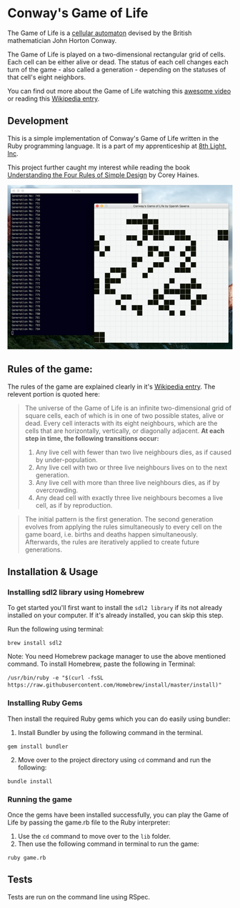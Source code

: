# Conway's Game of Life

The Game of Life is a [cellular automaton](https://en.wikipedia.org/wiki/Cellular_automaton) devised by the British mathematician John Horton Conway.

The Game of Life is played on a two-dimensional rectangular grid of cells. Each cell can be either alive or dead. The status of each cell changes each turn of the game - also called a generation - depending on the statuses of that cell's eight neighbors. 

You can find out more about the Game of Life watching this [awesome video](https://www.youtube.com/watch?v=CgOcEZinQ2I&feature=share&list=FLwikA_t8e6TSJW-L-lAHkKw) or reading this [Wikipedia entry](http://en.wikipedia.org/wiki/Conway%27s_Game_of_Life).

## Development

This is a simple implementation of Conway's Game of Life written in the Ruby programming language. It is a part of my apprenticeship at [8th Light, Inc](https://8thlight.com/). 

This project further caught my interest while reading the book [Understanding the Four Rules of Simple Design](https://leanpub.com/4rulesofsimpledesign) by Corey Haines. 

![Game of Life in Ruby](screenshot.png)

## Rules of the game:

The rules of the game are explained clearly in it's [Wikipedia entry](http://en.wikipedia.org/wiki/Conway%27s_Game_of_Life). The relevent portion is quoted here:

> The universe of the Game of Life is an infinite two-dimensional grid
> of square cells, each of which is in one of two possible states, alive or dead.
> Every cell interacts with its eight neighbours, which are the cells that are
> horizontally, vertically, or diagonally adjacent. **At each step in time, the
> following transitions occur:**
> 
> 1. Any live cell with fewer than two live neighbours dies, as if caused by under-population.
> 2. Any live cell with two or three live neighbours lives on to the next generation.
> 3. Any live cell with more than three live neighbours dies, as if by overcrowding.
> 4. Any dead cell with exactly three live neighbours becomes a live cell, as if by reproduction.

> The initial pattern is the first generation. The second generation evolves 
> from applying the rules simultaneously to every cell on the game board, i.e.
> births and deaths happen simultaneously. Afterwards, the rules are iteratively
> applied to create future generations.


## Installation & Usage

### Installing sdl2 library using Homebrew

To get started you'll first want to install the `sdl2 library` if its not already installed on your computer. If it's already installed, you can skip this step.

Run the following using terminal:
```console
brew install sdl2
```
Note: You need Homebrew package manager to use the above mentioned command. To install Homebrew, paste the following in Terminal:

```console
/usr/bin/ruby -e "$(curl -fsSL https://raw.githubusercontent.com/Homebrew/install/master/install)"
```
### Installing Ruby Gems

Then install the required Ruby gems which you can do easily using bundler:

1. Install Bundler by using the following command in the terminal.
```console
gem install bundler
```

2. Move over to the project directory using `cd` command and run the following:
```console
bundle install
```
### Running the game

Once the gems have been installed successfully, you can play the Game of Life by passing the game.rb file to the Ruby interpreter:

1. Use the `cd` command to move over to the `lib` folder.
2. Then use the following command in terminal to run the game:
```console
ruby game.rb
```

## Tests

Tests are run on the command line using RSpec.

